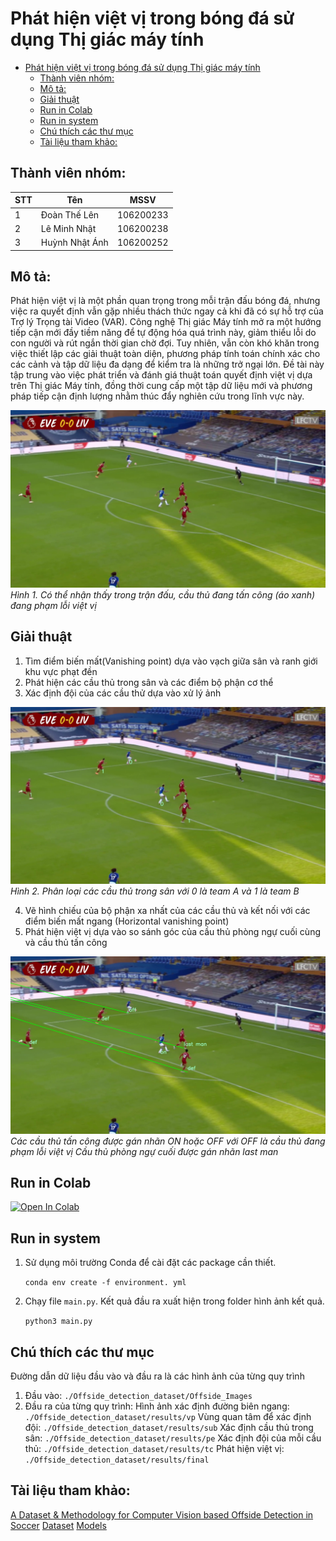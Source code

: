 # Phát hiện việt vị trong bóng đá sử dụng Thị giác máy tính

- [Phát hiện việt vị trong bóng đá sử dụng Thị giác máy tính](#phát-hiện-việt-vị-trong-bóng-đá-sử-dụng-thị-giác-máy-tính)
  - [Thành viên nhóm:](#thành-viên-nhóm)
  - [Mô tả:](#mô-tả)
  - [Giải thuật](#giải-thuật)
  - [Run in Colab](#run-in-colab)
  - [Run in system](#run-in-system)
  - [Chú thích các thư mục](#chú-thích-các-thư-mục)
  - [Tài liệu tham khảo:](#tài-liệu-tham-khảo)
## Thành viên nhóm:
|STT|Tên|MSSV|
|---|---|---|
| 1  |Đoàn Thế Lên|106200233|
| 2  |Lê Minh Nhật|106200238|
| 3  |Huỳnh Nhật Ánh|106200252|

## Mô tả:
Phát hiện việt vị là một phần quan trọng trong mỗi trận đấu bóng đá, nhưng việc ra quyết định vẫn gặp nhiều thách thức ngay cả khi đã có sự hỗ trợ của Trợ lý Trọng tài Video (VAR). Công nghệ Thị giác Máy tính mở ra một hướng tiếp cận mới đầy tiềm năng để tự động hóa quá trình này, giảm thiểu lỗi do con người và rút ngắn thời gian chờ đợi. Tuy nhiên, vẫn còn khó khăn trong việc thiết lập các giải thuật toàn diện, phương pháp tính toán chính xác cho các cảnh và tập dữ liệu đa dạng để kiểm tra là những trở ngại lớn. Đề tài này tập trung vào việc phát triển và đánh giá thuật toán quyết định việt vị dựa trên Thị giác Máy tính, đồng thời cung cấp một tập dữ liệu mới và phương pháp tiếp cận định lượng nhằm thúc đẩy nghiên cứu trong lĩnh vực này.

![](images/25_or.jpg)
*Hình 1. Có thể nhận thấy trong trận đấu, cầu thủ đang tấn công (áo xanh) đang phạm lỗi việt vị*

## Giải thuật


1. Tìm điểm biến mất(Vanishing point) dựa vào vạch giữa sân và ranh giới khu vực phạt đền
2. Phát hiện các cầu thủ trong sân và các điểm bộ phận cơ thể
3. Xác định đội của các cầu thử dựa vào xử lý ảnh

![](images/25_tc.jpg)
*Hình 2. Phân loại các cầu thủ trong sân với 0 là team A và 1 là team B*


4. Vẽ hình chiếu của bộ phận xa nhất của các cầu thủ và kết nối với các điểm biến mất ngang (Horizontal vanishing point)
5. Phát hiện việt vị dựa vào so sánh góc của cầu thủ phòng ngự cuối cùng và cầu thủ tấn công

![](images/25_1_final.jpg)
*Các cầu thủ tấn công được gán nhãn ON hoặc OFF với OFF là cầu thủ đang phạm lỗi việt vị Cầu thủ phòng ngự cuối được gán nhãn last man*
## Run in Colab
[![Open In Colab](https://colab.research.google.com/assets/colab-badge.svg)](https://colab.research.google.com/drive/1SR3bBqcDnYhNZ_dszJZDorJxyBIrSl0C?usp=sharing)

## Run in system
1. Sử dụng môi trường Conda để cài đặt các package cần thiết.

    ```conda env create -f environment. yml```

2. Chạy file  ```main.py```. Kết quả đầu ra xuất hiện trong folder hình ảnh kết quả.

    ``` python3 main.py ```
## Chú thích các thư mục
Đường dẫn dữ liệu đầu vào và đầu ra là các hình ảnh của từng quy trình
1. Đầu vào: ```./Offside_detection_dataset/Offside_Images```
2. Đầu ra của từng quy trình: 
Hình ảnh xác định đường biên ngang: ```./Offside_detection_dataset/results/vp```
Vùng quan tâm để xác định đội: ```./Offside_detection_dataset/results/sub```
Xác định cầu thủ trong sân: ```./Offside_detection_dataset/results/pe```
Xác định đội của mỗi cầu thủ: ```./Offside_detection_dataset/results/tc```
Phát hiện việt vị: ```./Offside_detection_dataset/results/final```

## Tài liệu tham khảo:
[A Dataset & Methodology for Computer Vision based Offside Detection in Soccer](https://dl.acm.org/doi/10.1145/3422844.3423055)
[Dataset](https://drive.google.com/drive/folders/1TgxT-9GRB3BWice_5WHuCQ4Byev-NHFI?usp=sharing)
[Models](https://drive.google.com/drive/folders/1DW0G-zgLs3g_rf3QnWQGjQ7euCJPaOs3?usp=sharing)